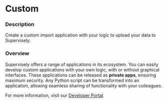 # Custom

### Description

Create a custom import application with your logic to upload your data to Supervisely.

### Overview

Supervisely offers a range of applications in its ecosystem. You can easily develop custom applications with your own logic, with or without graphical interfaces. These applications can be released as **private apps**, ensuring maximum security. Any Python script can be transformed into an application, allowing seamless sharing of functionality with your colleagues.

For more information, visit our <a href="https://developer.supervisely.com/" target="_blank">Developer Portal</a>.
